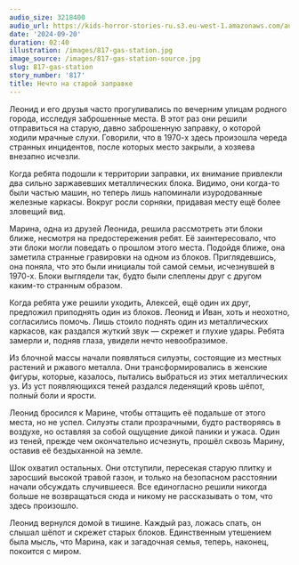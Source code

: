 ```yaml
---
audio_size: 3218400
audio_url: https://kids-horror-stories-ru.s3.eu-west-1.amazonaws.com/audio/817-gas-station.mp3
date: '2024-09-20'
duration: 02:40
illustration: /images/817-gas-station.jpg
image_source: /images/817-gas-station-source.jpg
slug: 817-gas-station
story_number: '817'
title: Нечто на старой заправке
---
```


Леонид и его друзья часто прогуливались по вечерним улицам родного города, исследуя заброшенные места. В этот раз они решили отправиться на старую, давно заброшенную заправку, о которой ходили мрачные слухи. Говорили, что в 1970-х здесь произошла череда странных инцидентов, после которых место закрыли, а хозяева внезапно исчезли.

Когда ребята подошли к территории заправки, их внимание привлекли два сильно заржавевших металлических блока. Видимо, они когда-то были частью машин, но теперь лишь напоминали изуродованные железные каркасы. Вокруг росли сорняки, придавая месту ещё более зловещий вид.

Марина, одна из друзей Леонида, решила рассмотреть эти блоки ближе, несмотря на предостережения ребят. Её заинтересовало, что эти блоки могли поведать о прошлом этого места. Подойдя ближе, она заметила странные гравировки на одном из блоков. Приглядевшись, она поняла, что это были инициалы той самой семьи, исчезнувшей в 1970-х. Блоки выглядели так, будто были слеплены друг с другом каким-то странным образом.

Когда ребята уже решили уходить, Алексей, ещё один их друг, предложил приподнять один из блоков. Леонид и Иван, хоть и неохотно, согласились помочь. Лишь стоило поднять один из металлических каркасов, как раздался жуткий звук — скрежет и глухие удары. Ребята замерли и, подняв глаза, увидели нечто невообразимое.

Из блочной массы начали появляться силуэты, состоящие из местных растений и ржавого металла. Они трансформировались в женские фигуры, которые, казалось, пытались выбраться из этих металлических уз. Из уст появляющихся теней раздался леденящий кровь шёпот, полный боли и ярости.

Леонид бросился к Марине, чтобы оттащить её подальше от этого места, но не успел. Силуэты стали прозрачными, будто растворяясь в воздухе, но оставляя за собой ощущение дикой паники и ужаса. Один из теней, прежде чем окончательно исчезнуть, прошёл сквозь Марину, оставив её бездыханной на земле.

Шок охватил остальных. Они отступили, пересекая старую плитку и заросший высокой травой газон, и только на безопасном расстоянии начали обсуждать случившееся. Все единогласно решили никогда больше не возвращаться сюда и никому не рассказывать о том, что здесь произошло.

Леонид вернулся домой в тишине. Каждый раз, ложась спать, он слышал шёпот и скрежет старых блоков. Единственным утешением была мысль, что Марина, как и загадочная семья, теперь, наконец, покоится с миром.